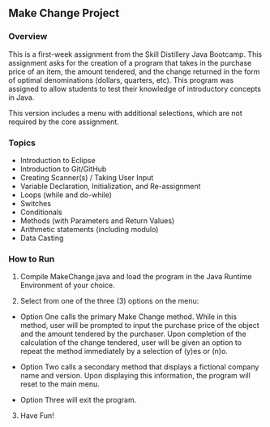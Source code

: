 ## Make Change Project

### Overview

This is a first-week assignment from the Skill Distillery Java Bootcamp.  This assignment asks for the creation of a program that takes in the purchase price of an item, the amount tendered, and the change returned in the form of optimal denominations (dollars, quarters, etc).  This program was assigned to allow students to test their knowledge of introductory concepts in Java.  

This version includes a menu with additional selections, which are not required by the core assignment.

### Topics

* Introduction to Eclipse
* Introduction to Git/GitHub
* Creating Scanner(s) / Taking User Input
* Variable Declaration, Initialization, and Re-assignment
* Loops (while and do-while)
* Switches
* Conditionals
* Methods (with Parameters and Return Values)
* Arithmetic statements (including modulo)
* Data Casting

### How to Run

1. Compile MakeChange.java and load the program in the Java Runtime Environment of your choice.

2. Select from one of the three (3) options on the menu:

  * Option One calls the primary Make Change method.  While in this method, user will be prompted to input the purchase price of the object and the amount tendered by the purchaser.  Upon completion of the calculation of the change tendered, user will be given an option to repeat the method immediately by a selection of (y)es or (n)o.

  * Option Two calls a secondary method that displays a fictional company name and version.  Upon displaying this information, the program will reset to the main menu.

  * Option Three will exit the program.

3. Have Fun!
